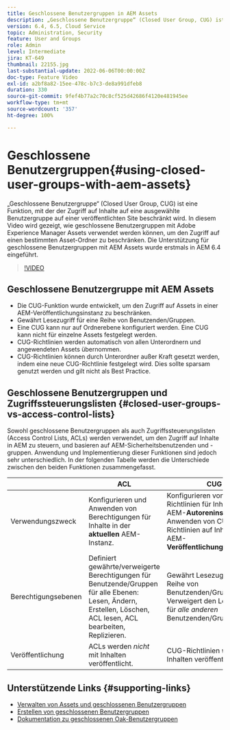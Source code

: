 ```yaml
---
title: Geschlossene Benutzergruppen in AEM Assets
description: „Geschlossene Benutzergruppe“ (Closed User Group, CUG) ist eine Funktion, mit der der Zugriff auf Inhalte auf eine ausgewählte Benutzergruppe auf einer veröffentlichten Site beschränkt wird. In diesem Video wird gezeigt, wie geschlossene Benutzergruppen mit Adobe Experience Manager Assets verwendet werden können, um den Zugriff auf einen bestimmten Asset-Ordner zu beschränken.
version: 6.4, 6.5, Cloud Service
topic: Administration, Security
feature: User and Groups
role: Admin
level: Intermediate
jira: KT-649
thumbnail: 22155.jpg
last-substantial-update: 2022-06-06T00:00:00Z
doc-type: Feature Video
exl-id: a2bf8a82-15ee-478c-b7c3-de8a991dfeb8
duration: 330
source-git-commit: 9fef4b77a2c70c8cf525d42686f4120e481945ee
workflow-type: tm+mt
source-wordcount: '357'
ht-degree: 100%

---
```


# Geschlossene Benutzergruppen{#using-closed-user-groups-with-aem-assets}

„Geschlossene Benutzergruppe“ (Closed User Group, CUG) ist eine Funktion, mit der der Zugriff auf Inhalte auf eine ausgewählte Benutzergruppe auf einer veröffentlichten Site beschränkt wird. In diesem Video wird gezeigt, wie geschlossene Benutzergruppen mit Adobe Experience Manager Assets verwendet werden können, um den Zugriff auf einen bestimmten Asset-Ordner zu beschränken. Die Unterstützung für geschlossene Benutzergruppen mit AEM Assets wurde erstmals in AEM 6.4 eingeführt.

>[!VIDEO](https://video.tv.adobe.com/v/22155?quality=12&learn=on)

## Geschlossene Benutzergruppe mit AEM Assets

* Die CUG-Funktion wurde entwickelt, um den Zugriff auf Assets in einer AEM-Veröffentlichungsinstanz zu beschränken.
* Gewährt Lesezugriff für eine Reihe von Benutzenden/Gruppen.
* Eine CUG kann nur auf Ordnerebene konfiguriert werden. Eine CUG kann nicht für einzelne Assets festgelegt werden.
* CUG-Richtlinien werden automatisch von allen Unterordnern und angewendeten Assets übernommen.
* CUG-Richtlinien können durch Unterordner außer Kraft gesetzt werden, indem eine neue CUG-Richtlinie festgelegt wird. Dies sollte sparsam genutzt werden und gilt nicht als Best Practice.

## Geschlossene Benutzergruppen und Zugriffssteuerungslisten {#closed-user-groups-vs-access-control-lists}

Sowohl geschlossene Benutzergruppen als auch Zugriffssteuerungslisten (Access Control Lists, ACLs) werden verwendet, um den Zugriff auf Inhalte in AEM zu steuern, und basieren auf AEM-Sicherheitsbenutzenden und -gruppen. Anwendung und Implementierung dieser Funktionen sind jedoch sehr unterschiedlich. In der folgenden Tabelle werden die Unterschiede zwischen den beiden Funktionen zusammengefasst.

|                   | ACL | CUG |
| ----------------- | -------------------------------------------------------------------------------------------------------------------------------- | ----------------------------------------------------------------------------------------------------------------------------- |
| Verwendungszweck | Konfigurieren und Anwenden von Berechtigungen für Inhalte in der **aktuellen** AEM-Instanz. | Konfigurieren von CUG-Richtlinien für Inhalte in der AEM-**Autoreninstanz**. Anwenden von CUG-Richtlinien auf Inhalte in AEM-**Veröffentlichungsinstanzen**. |
| Berechtigungsebenen | Definiert gewährte/verweigerte Berechtigungen für Benutzende/Gruppen für alle Ebenen: Lesen, Ändern, Erstellen, Löschen, ACL lesen, ACL bearbeiten, Replizieren. | Gewährt Lesezugriff für eine Reihe von Benutzenden/Gruppen. Verweigert den Lesezugriff für *alle anderen* Benutzenden/Gruppen. |
| Veröffentlichung | ACLs werden *nicht* mit Inhalten veröffentlicht. | CUG-Richtlinien *werden* mit Inhalten veröffentlicht. |

## Unterstützende Links {#supporting-links}

* [Verwalten von Assets und geschlossenen Benutzergruppen](https://experienceleague.adobe.com/docs/experience-manager-65/assets/managing/manage-assets.html?lang=de#closed-user-group)
* [Erstellen von geschlossenen Benutzergruppen](https://experienceleague.adobe.com/docs/experience-manager-65/administering/security/cug.html?lang=de)
* [Dokumentation zu geschlossenen Oak-Benutzergruppen](https://jackrabbit.apache.org/oak/docs/security/authorization/cug.html)
